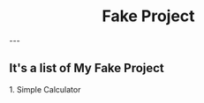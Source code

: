 <h1 style="text-align: center;">Fake Project</h1>
---

<h2>It's a list of My Fake Project</h2>
<p>1. Simple Calculator</p>
<p></p>
<p></p>
<p></p>
